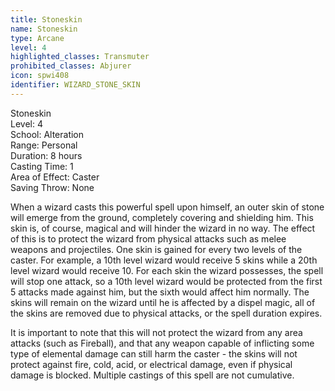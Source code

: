 ```yaml
---
title: Stoneskin
name: Stoneskin
type: Arcane
level: 4
highlighted_classes: Transmuter
prohibited_classes: Abjurer
icon: spwi408
identifier: WIZARD_STONE_SKIN
---
```

Stoneskin  
Level: 4  
School: Alteration  
Range: Personal  
Duration: 8 hours  
Casting Time: 1  
Area of Effect: Caster  
Saving Throw: None  
  
When a wizard casts this powerful spell upon himself, an outer skin of stone will emerge from the ground, completely covering and shielding him. This skin is, of course, magical and will hinder the wizard in no way. The effect of this is to protect the wizard from physical attacks such as melee weapons and projectiles. One skin is gained for every two levels of the caster. For example, a 10th level wizard would receive 5 skins while a 20th level wizard would receive 10. For each skin the wizard possesses, the spell will stop one attack, so a 10th level wizard would be protected from the first 5 attacks made against him, but the sixth would affect him normally. The skins will remain on the wizard until he is affected by a dispel magic, all of the skins are removed due to physical attacks, or the spell duration expires.  
  
It is important to note that this will not protect the wizard from any area attacks (such as Fireball), and that any weapon capable of inflicting some type of elemental damage can still harm the caster - the skins will not protect against fire, cold, acid, or electrical damage, even if physical damage is blocked. Multiple castings of this spell are not cumulative.  
